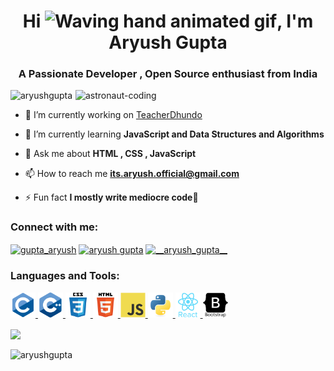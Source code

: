 <h1 align="center">Hi <img src="https://raw.githubusercontent.com/Rishabh2804/Rishabh2804/master/Resources/wave.gif" height="50" alt="Waving hand animated gif">, I'm Aryush Gupta</h1>
<h3 align="center">A Passionate Developer , Open Source enthusiast from India</h3>

<img align="right" alt="astronaut-coding" width="400" src="https://media1.giphy.com/media/aYQXByWYLYoTmMGmz8/giphy.gif?cid=ecf05e47h9kr7w9fm9ga2wku9aa27gqfihmky49pmzix3r8q&ep=v1_gifs_search&rid=giphy.gif&ct=g">

<p align="left"> <img src="https://komarev.com/ghpvc/?username=aryushgupta&label=Profile%20views&color=0e75b6&style=flat" alt="aryushgupta" /> </p>

- 🔭 I’m currently working on [TeacherDhundo](https://github.com/AryushGupta/teacherdhundo)

- 🌱 I’m currently learning **JavaScript and Data Structures and Algorithms**

- 💬 Ask me about **HTML , CSS , JavaScript**

- 📫 How to reach me **its.aryush.official@gmail.com**

- ⚡ Fun fact **I mostly write mediocre code🥲**

<h3 align="left">Connect with me:</h3>
<p align="left">
<a href="https://twitter.com/gupta_aryush" target="blank"><img align="center" src="https://raw.githubusercontent.com/rahuldkjain/github-profile-readme-generator/master/src/images/icons/Social/twitter.svg" alt="gupta_aryush" height="30" width="40" /></a>
<a href="https://www.linkedin.com/in/aryush-gupta-53b96b208/" target="blank"><img align="center" src="https://raw.githubusercontent.com/rahuldkjain/github-profile-readme-generator/master/src/images/icons/Social/linked-in-alt.svg" alt="aryush gupta" height="30" width="40" /></a>
<a href="https://instagram.com/__aryush_gupta__" target="blank"><img align="center" src="https://raw.githubusercontent.com/rahuldkjain/github-profile-readme-generator/master/src/images/icons/Social/instagram.svg" alt="__aryush_gupta__" height="30" width="40" /></a>

<h3 align="left">Languages and Tools:</h3>
<p align="left"> <a href="https://www.cprogramming.com/" target="_blank" rel="noreferrer"> <img src="https://raw.githubusercontent.com/devicons/devicon/master/icons/c/c-original.svg" alt="c" width="40" height="40"/> </a> <a href="https://www.w3schools.com/cpp/" target="_blank" rel="noreferrer"> <img src="https://raw.githubusercontent.com/devicons/devicon/master/icons/cplusplus/cplusplus-original.svg" alt="cplusplus" width="40" height="40"/> </a> <a href="https://www.w3schools.com/css/" target="_blank" rel="noreferrer"> <img src="https://raw.githubusercontent.com/devicons/devicon/master/icons/css3/css3-original-wordmark.svg" alt="css3" width="40" height="40"/> </a> <a href="https://www.w3.org/html/" target="_blank" rel="noreferrer"> <img src="https://raw.githubusercontent.com/devicons/devicon/master/icons/html5/html5-original-wordmark.svg" alt="html5" width="40" height="40"/> </a> <a href="https://developer.mozilla.org/en-US/docs/Web/JavaScript" target="_blank" rel="noreferrer"> <img src="https://raw.githubusercontent.com/devicons/devicon/master/icons/javascript/javascript-original.svg" alt="javascript" width="40" height="40"/> </a> <a href="https://www.python.org" target="_blank" rel="noreferrer"> <img src="https://raw.githubusercontent.com/devicons/devicon/master/icons/python/python-original.svg" alt="python" width="40" height="40"/> </a> <a href="https://reactjs.org/" target="_blank" rel="noreferrer"> <img src="https://raw.githubusercontent.com/devicons/devicon/master/icons/react/react-original-wordmark.svg" alt="react" width="40" height="40"/> </a>  <a href="https://getbootstrap.com" target="_blank" rel="noreferrer"> <img src="https://raw.githubusercontent.com/devicons/devicon/master/icons/bootstrap/bootstrap-plain-wordmark.svg" alt="bootstrap" width="40" height="40"/> </a></p>

<a href=""> <img align="center" src="https://github-readme-stats-sigma-five.vercel.app/api/top-langs/?username=AryushGupta&theme=react&line_height=40&hide=css"/> </a>

<p><img align="center" src="https://github-readme-streak-stats.herokuapp.com/?user=aryushgupta&" alt="aryushgupta" /></p>
